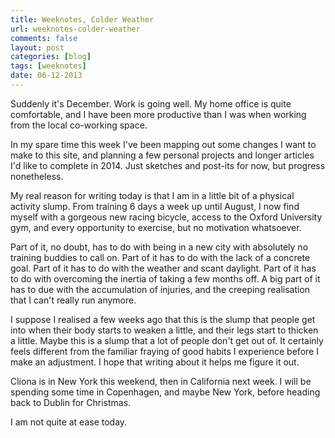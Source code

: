 ```yaml
---
title: Weeknotes, Colder Weather
url: weeknotes-colder-weather
comments: false
layout: post
categories: [blog]
tags: [weeknotes]
date: 06-12-2013
---
```

Suddenly it's December. Work is going well. My home office is quite comfortable, and I have been more productive than I was when working from the local co-working space. 

In my spare time this week I've been mapping out some changes I want to make to this site, and planning a few personal projects and longer articles I'd like to complete in 2014. Just sketches and post-its for now, but progress nonetheless.

My real reason for writing today is that I am in a little bit of a physical activity slump. From training 6 days a week up until August, I now find myself with a gorgeous new racing bicycle, access to the Oxford University gym, and every opportunity to exercise, but no motivation whatsoever. 

Part of it, no doubt, has to do with being in a new city with absolutely no training buddies to call on. Part of it has to do with the lack of a concrete goal. Part of it has to do with the weather and scant daylight. Part of it has to do with overcoming the inertia of taking a few months off. A big part of it has to due with the accumulation of injuries, and the creeping realisation that I can't really run anymore.

I suppose I realised a few weeks ago that this is the slump that people get into when their body starts to weaken a little, and their legs start to thicken a little. Maybe this is a slump that a lot of people don't get out of. It certainly feels different from the familiar fraying of good habits I experience before I make an adjustment. I hope that writing about it helps me figure it out.

Cliona is in New York this weekend, then in California next week. I will be spending some time in Copenhagen, and maybe New York, before heading back to Dublin for Christmas.

I am not quite at ease today.



